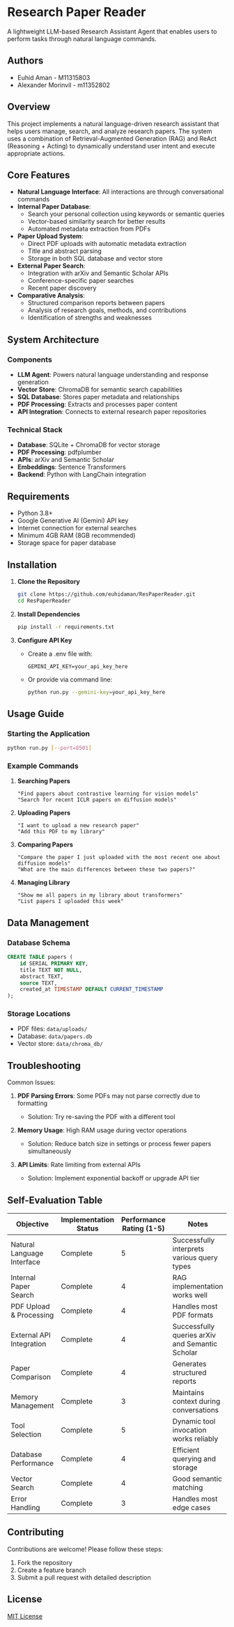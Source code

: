 # Research Paper Reader

A lightweight LLM-based Research Assistant Agent that enables users to perform tasks through natural language commands.

## Authors

- Euhid Aman - M11315803
- Alexander Morinvil - m11352802

## Overview

This project implements a natural language-driven research assistant that helps users manage, search, and analyze research papers. The system uses a combination of Retrieval-Augmented Generation (RAG) and ReAct (Reasoning + Acting) to dynamically understand user intent and execute appropriate actions.

## Core Features

- **Natural Language Interface**: All interactions are through conversational commands
- **Internal Paper Database**:
  - Search your personal collection using keywords or semantic queries
  - Vector-based similarity search for better results
  - Automated metadata extraction from PDFs
- **Paper Upload System**:
  - Direct PDF uploads with automatic metadata extraction
  - Title and abstract parsing
  - Storage in both SQL database and vector store
- **External Paper Search**:
  - Integration with arXiv and Semantic Scholar APIs
  - Conference-specific paper searches
  - Recent paper discovery
- **Comparative Analysis**:
  - Structured comparison reports between papers
  - Analysis of research goals, methods, and contributions
  - Identification of strengths and weaknesses

## System Architecture

### Components
- **LLM Agent**: Powers natural language understanding and response generation
- **Vector Store**: ChromaDB for semantic search capabilities
- **SQL Database**: Stores paper metadata and relationships
- **PDF Processing**: Extracts and processes paper content
- **API Integration**: Connects to external research paper repositories

### Technical Stack
- **Database**: SQLite + ChromaDB for vector storage
- **PDF Processing**: pdfplumber
- **APIs**: arXiv and Semantic Scholar
- **Embeddings**: Sentence Transformers
- **Backend**: Python with LangChain integration

## Requirements

- Python 3.8+
- Google Generative AI (Gemini) API key
- Internet connection for external searches
- Minimum 4GB RAM (8GB recommended)
- Storage space for paper database

## Installation

1. **Clone the Repository**
   ```bash
   git clone https://github.com/euhidaman/ResPaperReader.git
   cd ResPaperReader
   ```

2. **Install Dependencies**
   ```bash
   pip install -r requirements.txt
   ```

3. **Configure API Key**
   - Create a .env file with:
     ```
     GEMINI_API_KEY=your_api_key_here
     ```
   - Or provide via command line:
     ```bash
     python run.py --gemini-key=your_api_key_here
     ```

## Usage Guide

### Starting the Application
```bash
python run.py [--port=8501]
```

### Example Commands

1. **Searching Papers**
   ```
   "Find papers about contrastive learning for vision models"
   "Search for recent ICLR papers on diffusion models"
   ```

2. **Uploading Papers**
   ```
   "I want to upload a new research paper"
   "Add this PDF to my library"
   ```

3. **Comparing Papers**
   ```
   "Compare the paper I just uploaded with the most recent one about diffusion models"
   "What are the main differences between these two papers?"
   ```

4. **Managing Library**
   ```
   "Show me all papers in my library about transformers"
   "List papers I uploaded this week"
   ```

## Data Management

### Database Schema
```sql
CREATE TABLE papers (
    id SERIAL PRIMARY KEY,
    title TEXT NOT NULL,
    abstract TEXT,
    source TEXT,
    created_at TIMESTAMP DEFAULT CURRENT_TIMESTAMP
);
```

### Storage Locations
- PDF files: `data/uploads/`
- Database: `data/papers.db`
- Vector store: `data/chroma_db/`

## Troubleshooting

Common Issues:
1. **PDF Parsing Errors**: Some PDFs may not parse correctly due to formatting
   - Solution: Try re-saving the PDF with a different tool
   
2. **Memory Usage**: High RAM usage during vector operations
   - Solution: Reduce batch size in settings or process fewer papers simultaneously

3. **API Limits**: Rate limiting from external APIs
   - Solution: Implement exponential backoff or upgrade API tier

## Self-Evaluation Table

| Objective                  | Implementation Status | Performance Rating (1-5) | Notes                                           |
| -------------------------- | --------------------- | ------------------------ | ----------------------------------------------- |
| Natural Language Interface | Complete              | 5                        | Successfully interprets various query types     |
| Internal Paper Search      | Complete              | 4                        | RAG implementation works well                   |
| PDF Upload & Processing    | Complete              | 4                        | Handles most PDF formats                        |
| External API Integration   | Complete              | 4                        | Successfully queries arXiv and Semantic Scholar |
| Paper Comparison           | Complete              | 4                        | Generates structured reports                    |
| Memory Management          | Complete              | 3                        | Maintains context during conversations          |
| Tool Selection             | Complete              | 5                        | Dynamic tool invocation works reliably          |
| Database Performance       | Complete              | 4                        | Efficient querying and storage                  |
| Vector Search              | Complete              | 4                        | Good semantic matching                          |
| Error Handling             | Complete              | 3                        | Handles most edge cases                         |

## Contributing

Contributions are welcome! Please follow these steps:
1. Fork the repository
2. Create a feature branch
3. Submit a pull request with detailed description

## License

[MIT License](LICENSE)